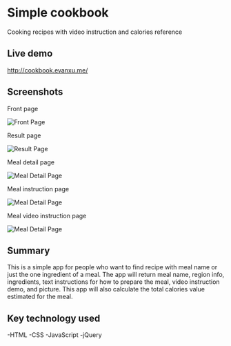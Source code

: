 # Simple cookbook
Cooking recipes with video instruction and calories reference

## Live demo
http://cookbook.evanxu.me/

## Screenshots

Front page

![Front Page](/screenshots/fontPage.png)

Result page

![Result Page](/screenshots/resultPage.png)

Meal detail page

![Meal Detail Page](/screenshots/detailPage.png)

Meal instruction page

![Meal Detail Page](/screenshots/instructionPage.png)

Meal video instruction page

![Meal Detail Page](/screenshots/videoInstructionPage.png)

## Summary

This is a simple app for people who want to find recipe with meal name or just the one ingredient of a meal.
The app will return meal name, region info, ingredients, text instructions for how to prepare the meal, video instruction demo, and picture. This app will also calculate the total calories value estimated for the meal. 

## Key technology used

  -HTML
  -CSS
  -JavaScript
  -jQuery
